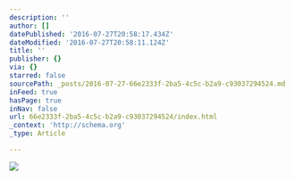 ```yaml
---
description: ''
author: []
datePublished: '2016-07-27T20:58:17.434Z'
dateModified: '2016-07-27T20:58:11.124Z'
title: ''
publisher: {}
via: {}
starred: false
sourcePath: _posts/2016-07-27-66e2333f-2ba5-4c5c-b2a9-c93037294524.md
inFeed: true
hasPage: true
inNav: false
url: 66e2333f-2ba5-4c5c-b2a9-c93037294524/index.html
_context: 'http://schema.org'
_type: Article

---
```

![](https://the-grid-user-content.s3-us-west-2.amazonaws.com/a442fea5-f07d-40e9-971e-97b0d49b1f93.jpg)